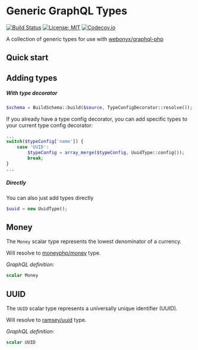 # Generic GraphQL Types

[![Build Status](https://travis-ci.org/oligus/graphql-types.svg?branch=master)](https://travis-ci.org/oligus/graphql-types)
[![License: MIT](https://img.shields.io/badge/License-MIT-yellow.svg)](https://opensource.org/licenses/MIT)
[![Codecov.io](https://codecov.io/gh/oligus/graphql-typed/branch/master/graphs/badge.svg)](https://codecov.io/gh/oligus/graphql-typed)

A collection of generic types for use with [webonyx/graphql-php](https://github.com/webonyx/graphql-php)

## Quick start

## Adding types

##### With type decorator

```php
$schema = BuildSchema::build($source, TypeConfigDecorator::resolve());
```

If you already have a type config decorator, you can add specific types to your current type config decorator:

```php
...
switch($typeConfig['name']) {
    case 'UUID':
        $typeConfig = array_merge($typeConfig, UuidType::config());
        break;
}
...
```

##### Directly

You can also just add types directly

```php
$uuid = new UuidType();
```

## Money

The `Money` scalar type represents the lowest denominator of a currency. 

Will resolve to [moneyphp/money](https://github.com/moneyphp/money) type.

_GraphQL definition:_
```graphql
scalar Money
```

## UUID

The `UUID` scalar type represents a universally unique identifier (UUID). 

Will resolve to [ramsey/uuid](https://github.com/ramsey/uuid) type.

_GraphQL definition:_
```graphql
scalar UUID
```
